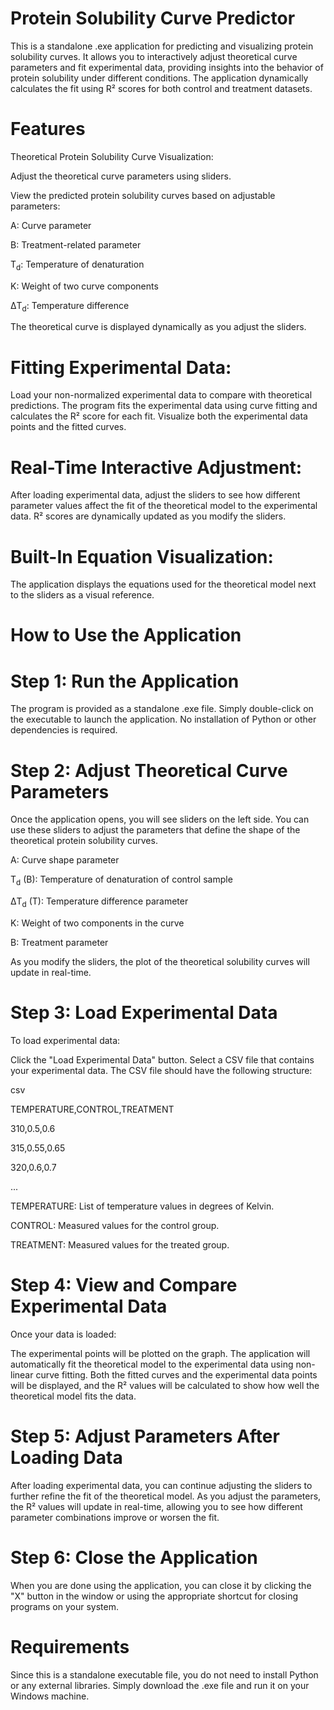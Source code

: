# Protein Solubility Curve Predictor
This is a standalone .exe application for predicting and visualizing protein solubility curves. It allows you to interactively adjust theoretical curve parameters and fit experimental data, providing insights into the behavior of protein solubility under different conditions. The application dynamically calculates the fit using R² scores for both control and treatment datasets.

# Features
Theoretical Protein Solubility Curve Visualization:

Adjust the theoretical curve parameters using sliders.

View the predicted protein solubility curves based on adjustable parameters:

A: Curve parameter

B: Treatment-related parameter

T<sub>d</sub>: Temperature of denaturation

K: Weight of two curve components

ΔT<sub>d</sub>: Temperature difference

The theoretical curve is displayed dynamically as you adjust the sliders.
# Fitting Experimental Data:

Load your non-normalized experimental data to compare with theoretical predictions.
The program fits the experimental data using curve fitting and calculates the R² score for each fit.
Visualize both the experimental data points and the fitted curves.
# Real-Time Interactive Adjustment:

After loading experimental data, adjust the sliders to see how different parameter values affect the fit of the theoretical model to the experimental data.
R² scores are dynamically updated as you modify the sliders.

# Built-In Equation Visualization:

The application displays the equations used for the theoretical model next to the sliders as a visual reference.
# How to Use the Application
# Step 1: Run the Application
The program is provided as a standalone .exe file. Simply double-click on the executable to launch the application. No installation of Python or other dependencies is required.

# Step 2: Adjust Theoretical Curve Parameters
Once the application opens, you will see sliders on the left side. You can use these sliders to adjust the parameters that define the shape of the theoretical protein solubility curves.

A: Curve shape parameter

T<sub>d</sub> (B): Temperature of denaturation of control sample

ΔT<sub>d</sub> (T): Temperature difference parameter

K: Weight of two components in the curve

B: Treatment parameter

As you modify the sliders, the plot of the theoretical solubility curves will update in real-time.

# Step 3: Load Experimental Data
To load experimental data:

Click the "Load Experimental Data" button.
Select a CSV file that contains your experimental data.
The CSV file should have the following structure:

csv

TEMPERATURE,CONTROL,TREATMENT

310,0.5,0.6

315,0.55,0.65

320,0.6,0.7

...

TEMPERATURE: List of temperature values in degrees of Kelvin.

CONTROL: Measured values for the control group.

TREATMENT: Measured values for the treated group.

# Step 4: View and Compare Experimental Data

Once your data is loaded:

The experimental points will be plotted on the graph.
The application will automatically fit the theoretical model to the experimental data using non-linear curve fitting.
Both the fitted curves and the experimental data points will be displayed, and the R² values will be calculated to show how well the theoretical model fits the data.

# Step 5: Adjust Parameters After Loading Data
After loading experimental data, you can continue adjusting the sliders to further refine the fit of the theoretical model. As you adjust the parameters, the R² values will update in real-time, allowing you to see how different parameter combinations improve or worsen the fit.

# Step 6: Close the Application
When you are done using the application, you can close it by clicking the "X" button in the window or using the appropriate shortcut for closing programs on your system.

# Requirements
Since this is a standalone executable file, you do not need to install Python or any external libraries. Simply download the .exe file and run it on your Windows machine.

